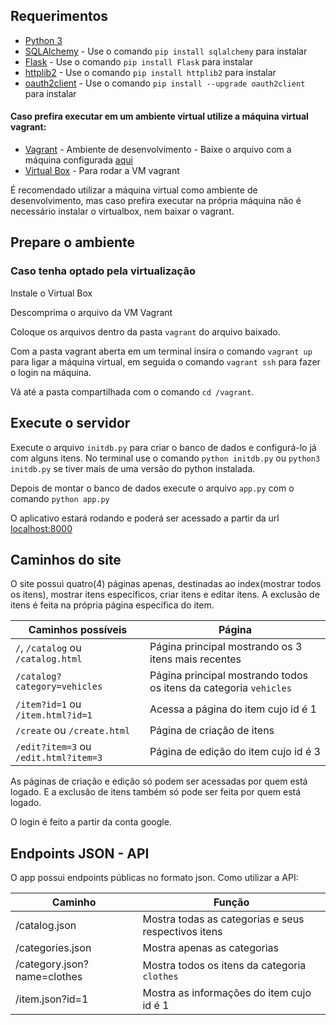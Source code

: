 ## Requerimentos
- [Python 3](https://www.python.org/downloads/release/python-371/)
- [SQLAlchemy](https://www.sqlalchemy.org/) - Use o comando `pip install sqlalchemy` para instalar
- [Flask](http://flask.pocoo.org) - Use o comando `pip install Flask` para instalar
- [httplib2](https://github.com/httplib2/httplib2) - Use o comando `pip install httplib2` para instalar
- [oauth2client](https://github.com/googleapis/oauth2client) - Use o comando `pip install --upgrade oauth2client` para instalar
#### Caso prefira executar em um ambiente virtual utilize a máquina virtual vagrant:
- [Vagrant](https://www.vagrantup.com) - Ambiente de desenvolvimento - 
Baixe o arquivo com a máquina configurada [aqui](https://d17h27t6h515a5.cloudfront.net/topher/2017/June/5948287e_fsnd-virtual-machine/fsnd-virtual-machine.zip)
- [Virtual Box](https://www.virtualbox.org/wiki/Downloads) - Para rodar a VM vagrant

É recomendado utilizar a máquina virtual como ambiente de desenvolvimento, 
mas caso prefira executar na própria máquina não é necessário instalar o virtualbox, nem baixar o vagrant.


## Prepare o ambiente
### Caso tenha optado pela virtualização
Instale o Virtual Box

Descomprima o arquivo da VM Vagrant

Coloque os arquivos dentro da pasta `vagrant` do arquivo baixado.

Com a pasta vagrant aberta em um terminal insira o comando `vagrant up` para ligar a máquina virtual, em seguida o comando
`vagrant ssh` para fazer o login na máquina.

Vá até a pasta compartilhada com o comando `cd /vagrant`.


## Execute o servidor
Execute o arquivo `initdb.py` para criar o banco de dados e configurá-lo já com alguns itens.
No terminal use o comando `python initdb.py` ou `python3 initdb.py` se tiver mais de uma versão do python instalada.

Depois de montar o banco de dados execute o arquivo `app.py` com o comando `python app.py`

O aplicativo estará rodando e poderá ser acessado a partir da url [localhost:8000](http://localhost:8000)


## Caminhos do site
O site possui quatro(4) páginas apenas, destinadas ao index(mostrar todos os itens), mostrar itens específicos, criar itens e editar itens.
A exclusão de itens é feita na própria página específica do item.

Caminhos possíveis                   |Página                                             
-------------------------------------|---------------------------------------------------
`/`, `/catalog` ou `/catalog.html`   |Página principal mostrando os 3 itens mais recentes
`/catalog?category=vehicles`         |Página principal mostrando todos os itens da categoria `vehicles` 
`/item?id=1` ou `/item.html?id=1`    |Acessa a página do item cujo id é 1                        
`/create` ou `/create.html`          |Página de criação de itens       
`/edit?item=3` ou `/edit.html?item=3`|Página de edição do item cujo id é 3 

As páginas de criação e edição só podem ser acessadas por quem está logado.
E a exclusão de itens também só pode ser feita por quem está logado.

O login é feito a partir da conta google.


## Endpoints JSON - API
O app possui endpoints públicas no formato json.
Como utilizar a API:

Caminho                    |Função                                             
---------------------------|---------------------------------------------------
/catalog.json              |Mostra todas as categorias e seus respectivos itens
/categories.json           |Mostra apenas as categorias                        
/category.json?name=clothes|Mostra todos os itens da categoria `clothes`       
/item.json?id=1            |Mostra as informações do item cujo id é 1          
